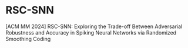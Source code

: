 # RSC-SNN
[ACM MM 2024] RSC-SNN: Exploring the Trade-off Between Adversarial Robustness and Accuracy in Spiking Neural Networks via Randomized Smoothing Coding

